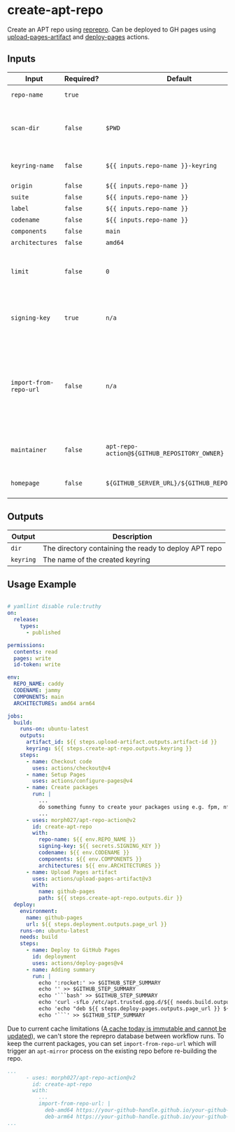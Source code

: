 # create-apt-repo

Create an APT repo using [reprepro](https://manpages.debian.org/bookworm/reprepro/reprepro.1.en.html).
Can be deployed to GH pages using [upload-pages-artifact](https://github.com/actions/upload-pages-artifact) and [deploy-pages](https://github.com/actions/deploy-pages) actions.

## Inputs

| Input | Required? | Default | Description |
| ----- | --------- | ------- | ----------- |
| `repo-name` | `true` | | Repository name |
| `scan-dir` | `false` | `$PWD` | Scan this directory for packages to include in the repo. |
| `keyring-name` | `false` | `${{ inputs.repo-name }}-keyring` | Keyring package name |
| `origin` | `false` | `${{ inputs.repo-name }}` | [Origin](https://wiki.debian.org/DebianRepository/Format#Origin) |
| `suite` | `false` | `${{ inputs.repo-name }}` | [Suite](https://wiki.debian.org/DebianRepository/Format#Suite) |
| `label` | `false` | `${{ inputs.repo-name }}` | [Label](https://wiki.debian.org/DebianRepository/Format#Label) |
| `codename` | `false` | `${{ inputs.repo-name }}` | [Codename](https://wiki.debian.org/DebianRepository/Format#Codename) |
| `components` | `false` | `main` | [Components](https://wiki.debian.org/DebianRepository/Format#Components) |
| `architectures` | `false` | `amd64` | [Architectures](https://wiki.debian.org/DebianRepository/Format#Architectures) |
| `limit` | `false` | `0` | How many package versions to keep (0 = unlimited). |
| `signing-key` | `true` | `n/a` | Private gpg key for signing. Please use secrets! |
| `import-from-repo-url` | `false` | `n/a` | Import existing packages from this repo url. Workaround for immutable GH actions cache. |
| `maintainer` | `false` | `apt-repo-action@${GITHUB_REPOSITORY_OWNER}` | Package maintainer for keyring package. |
| `homepage` | `false` | `${GITHUB_SERVER_URL}/${GITHUB_REPOSITORY}` | Homepage for keyring package. |

## Outputs

| Output | Description |
| ------ | ----------- |
| `dir` | The directory containing the ready to deploy APT repo |
| `keyring` | The name of the created keyring |

## Usage Example

```yaml

# yamllint disable rule:truthy
on:
  release:
    types:
      - published

permissions:
  contents: read
  pages: write
  id-token: write

env:
  REPO_NAME: caddy
  CODENAME: jammy
  COMPONENTS: main
  ARCHITECTURES: amd64 arm64

jobs:
  build:
    runs-on: ubuntu-latest
    outputs:
      artifact_id: ${{ steps.upload-artifact.outputs.artifact-id }}
      keyring: ${{ steps.create-apt-repo.outputs.keyring }}
    steps:
      - name: Checkout code
        uses: actions/checkout@v4
      - name: Setup Pages
        uses: actions/configure-pages@v4
      - name: Create packages
        run: |
          ...
          do something funny to create your packages using e.g. fpm, nfpm, ....
          ...
      - uses: morph027/apt-repo-action@v2
        id: create-apt-repo
        with:
          repo-name: ${{ env.REPO_NAME }}
          signing-key: ${{ secrets.SIGNING_KEY }}
          codename: ${{ env.CODENAME }}
          components: ${{ env.COMPONENTS }}
          architectures: ${{ env.ARCHITECTURES }}
      - name: Upload Pages artifact
        uses: actions/upload-pages-artifact@v3
        with:
          name: github-pages
          path: ${{ steps.create-apt-repo.outputs.dir }}
  deploy:
    environment:
      name: github-pages
      url: ${{ steps.deployment.outputs.page_url }}
    runs-on: ubuntu-latest
    needs: build
    steps:
      - name: Deploy to GitHub Pages
        id: deployment
        uses: actions/deploy-pages@v4
      - name: Adding summary
        run: |
          echo ':rocket:' >> $GITHUB_STEP_SUMMARY
          echo '' >> $GITHUB_STEP_SUMMARY
          echo '```bash' >> $GITHUB_STEP_SUMMARY
          echo 'curl -sfLo /etc/apt.trusted.gpg.d/${{ needs.build.outputs.keyring }}.asc ${{ steps.deploy-pages.outputs.page_url }}gpg.key' >> $GITHUB_STEP_SUMMARY
          echo 'echo "deb ${{ steps.deploy-pages.outputs.page_url }} ${{ env.CODENAME }} ${{ env.COMPONENTS }}" >/etc/apt/sources.list.d/${{ env.REPO_NAME }}.list' >> $GITHUB_STEP_SUMMARY
          echo '```' >> $GITHUB_STEP_SUMMARY
```

Due to current cache limitations ([A cache today is immutable and cannot be updated](https://github.com/actions/cache/blob/main/tips-and-workarounds.md#update-a-cache)), we can't store the
reprepro database between workflow runs. To keep the current packages, you can set `import-from-repo-url` which will trigger an `apt-mirror` process on the existing repo before re-building the repo.

```yaml
...
      - uses: morph027/apt-repo-action@v2
        id: create-apt-repo
        with:
          ...
          import-from-repo-url: |
            deb-amd64 https://your-github-handle.github.io/your-github-repo-name/ jammy main
            deb-arm64 https://your-github-handle.github.io/your-github-repo-name/ jammy main
...
```
